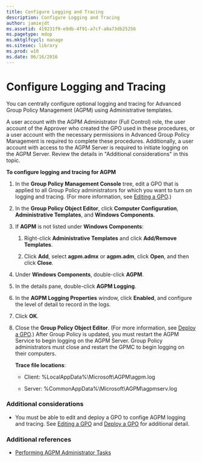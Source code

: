 ```yaml
---
title: Configure Logging and Tracing
description: Configure Logging and Tracing
author: jamiejdt
ms.assetid: 419231f9-e9db-4f91-a7cf-a0a73db25256
ms.pagetype: mdop
ms.mktglfcycl: manage
ms.sitesec: library
ms.prod: w10
ms.date: 06/16/2016
---
```



# Configure Logging and Tracing


You can centrally configure optional logging and tracing for Advanced Group Policy Management (AGPM) using Administrative templates.

A user account with the AGPM Administrator (Full Control) role, the user account of the Approver who created the GPO used in these procedures, or a user account with the necessary permissions in Advanced Group Policy Management is required to complete these procedures. Additionally, a user account with access to the AGPM Server is required to initiate logging on the AGPM Server. Review the details in "Additional considerations" in this topic.

**To configure logging and tracing for AGPM**

1.  In the **Group Policy Management Console** tree, edit a GPO that is applied to all Group Policy administrators for which you want to turn on logging and tracing. (For more information, see [Editing a GPO](editing-a-gpo.md).)

2.  In the **Group Policy Object Editor**, click **Computer Configuration**, **Administrative Templates**, and **Windows Components**.

3.  If **AGPM** is not listed under **Windows Components**:

    1.  Right-click **Administrative Templates** and click **Add/Remove Templates**.

    2.  Click **Add**, select **agpm.admx** or **agpm.adm**, click **Open**, and then click **Close**.

4.  Under **Windows Components**, double-click **AGPM**.

5.  In the details pane, double-click **AGPM Logging**.

6.  In the **AGPM Logging Properties** window, click **Enabled**, and configure the level of detail to record in the logs.

7.  Click **OK**.

8.  Close the **Group Policy Object Editor**. (For more information, see [Deploy a GPO](deploy-a-gpo.md).) After Group Policy is updated, you must restart the AGPM Service to begin logging on the AGPM Server. Group Policy administrators must close and restart the GPMC to begin logging on their computers.

    **Trace file locations**:

    -   Client: %LocalAppData%\\Microsoft\\AGPM\\agpm.log

    -   Server: %CommonAppData%\\Microsoft\\AGPM\\agpmserv.log

### Additional considerations

-   You must be able to edit and deploy a GPO to confige AGPM logging and tracing. See [Editing a GPO](editing-a-gpo.md) and [Deploy a GPO](deploy-a-gpo.md) for additional detail.

### Additional references

-   [Performing AGPM Administrator Tasks](performing-agpm-administrator-tasks.md)

 

 






